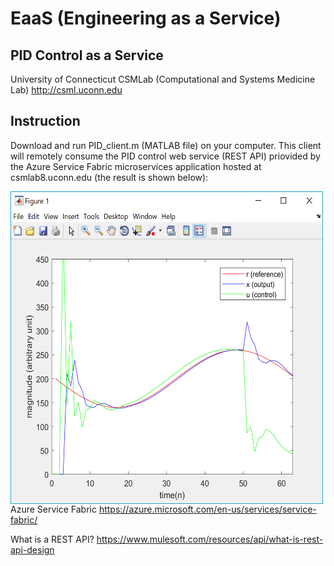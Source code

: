 # EaaS (Engineering as a Service)

## PID Control as a Service
University of Connecticut CSMLab (Computational and Systems Medicine Lab) http://csml.uconn.edu

## Instruction
Download and run PID_client.m (MATLAB file) on your computer. This client will remotely consume the PID control web service (REST API) priovided by the Azure Service Fabric microservices application hosted at csmlab8.uconn.edu (the result is shown below):

<img align="left" width="500" height="500" src="screenshots/pid_client.png">



Azure Service Fabric https://azure.microsoft.com/en-us/services/service-fabric/

What is a REST API? https://www.mulesoft.com/resources/api/what-is-rest-api-design

